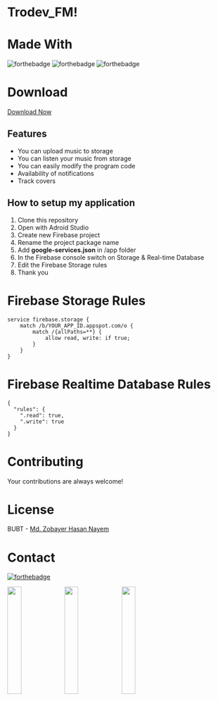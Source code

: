 # Trodev_FM!

# Made With
![forthebadge](https://img.shields.io/badge/Android_Studio-5C2D91?style=for-the-badge&logo=android%20studio&logoColor=white)
![forthebadge](https://img.shields.io/badge/Firebase-00000F?style=for-the-badge&logo=firebase&logoColor=white)
![forthebadge](https://img.shields.io/badge/Java-5C2D91?style=for-the-badge&logo=java&logoColor=white)

# Download
[Download Now](https://github.com/zobayerdev/Trodev_FM.git)

## Features
- You can upload music to storage
- You can listen your music from storage
- You can easily modify the program code
- Availability of notifications
- Track covers


## How to setup my application
1. Clone this repository
2. Open with Adroid Studio
3. Create new Firebase project
4. Rename the project package name
5. Add **google-services.json** in /app folder
6. In the Firebase console switch on Storage & Real-time Database
7. Edit the Firebase Storage rules
8. Thank you


# Firebase Storage Rules
```
service firebase.storage {
    match /b/YOUR_APP_ID.appspot.com/o {
        match /{allPaths=**} {
            allow read, write: if true;
        }
    }
}
```
# Firebase Realtime Database Rules
```
{
  "rules": {
    ".read": true,
    ".write": true
  }
}
```

# Contributing
Your contributions are always welcome!

# License
BUBT - [Md. Zobayer Hasan Nayem](https://github.com/zobayerdev/)

# Contact
[![forthebadge](https://img.shields.io/badge/Gmail-D14836?style=for-the-badge&logo=gmail&logoColor=white)](https://mail.google.com/mail/?view=cm&fs=1&to=zobayers.cse@gmail.com)

<img src="https://user-images.githubusercontent.com/74914169/191067010-99ae89b6-7df9-4134-9865-0551e7945e7f.png" width=25% height=25%>
<img src="https://user-images.githubusercontent.com/74914169/191066597-5dc94882-b679-4fb5-94da-3991df763f0f.jpg" width=25% height=25%>
<img src="https://user-images.githubusercontent.com/74914169/191066586-4f127cad-b2c7-42b2-ad53-41c25c2ca3fd.jpg" width=25% height=25%>
